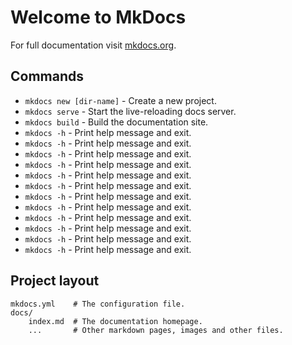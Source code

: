 # Welcome to MkDocs

For full documentation visit [mkdocs.org](https://www.mkdocs.org).

## Commands

* `mkdocs new [dir-name]` - Create a new project.
* `mkdocs serve` - Start the live-reloading docs server.
* `mkdocs build` - Build the documentation site.
* `mkdocs -h` - Print help message and exit.
* `mkdocs -h` - Print help message and exit.
* `mkdocs -h` - Print help message and exit.
* `mkdocs -h` - Print help message and exit.
* `mkdocs -h` - Print help message and exit.
* `mkdocs -h` - Print help message and exit.
* `mkdocs -h` - Print help message and exit.
* `mkdocs -h` - Print help message and exit.
* `mkdocs -h` - Print help message and exit.
* `mkdocs -h` - Print help message and exit.
* `mkdocs -h` - Print help message and exit.
* `mkdocs -h` - Print help message and exit.

## Project layout

    mkdocs.yml    # The configuration file.
    docs/
        index.md  # The documentation homepage.
        ...       # Other markdown pages, images and other files.
